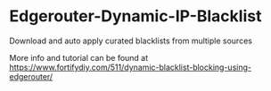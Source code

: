 # Edgerouter-Dynamic-IP-Blacklist
Download and auto apply curated blacklists from multiple sources

More info and tutorial can be found at https://www.fortifydiy.com/511/dynamic-blacklist-blocking-using-edgerouter/
